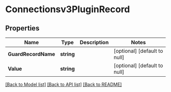 # Connectionsv3PluginRecord

## Properties
Name | Type | Description | Notes
------------ | ------------- | ------------- | -------------
**GuardRecordName** | **string** |  | [optional] [default to null]
**Value** | **string** |  | [optional] [default to null]

[[Back to Model list]](../README.md#documentation-for-models) [[Back to API list]](../README.md#documentation-for-api-endpoints) [[Back to README]](../README.md)

